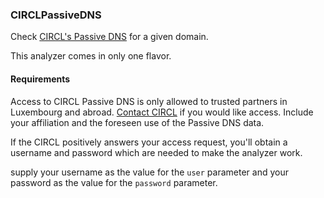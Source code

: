 ### CIRCLPassiveDNS

Check [CIRCL's Passive DNS](https://www.circl.lu/services/passive-dns/) for a
 given domain.

This analyzer comes in only one flavor.

#### Requirements

Access to CIRCL Passive DNS is only allowed to trusted partners in Luxembourg
and abroad. [Contact CIRCL](https://www.circl.lu/contact/) if you would like
access. Include your affiliation and the foreseen use of the Passive DNS
data.

If the CIRCL positively answers your access request, you'll obtain a username
 and password which are needed to make the analyzer work.

supply your username as the value for the `user` parameter and your password
as the value for the `password` parameter.
